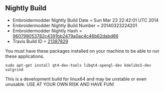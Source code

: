 
Nightly Build
------------------------------

* Embroidermodder Nightly Build Date = Sun Mar 23 22:42:01 UTC 2014
* Embroidermodder Nightly Build Number = 20140323224201
* Embroidermodder Nightly Hash = [960799053782c4391bb2479a0ac4c46b62dabd66](https://github.com/Embroidermodder/Embroidermodder/commit/960799053782c4391bb2479a0ac4c46b62dabd66)
* Travis Build ID = [21387829](https://travis-ci.org/Embroidermodder/Embroidermodder/builds/21387829)

You must have these packages installed on your machine to be able to run these applications.
```
sudo apt-get install qt4-dev-tools libqt4-opengl-dev kdelibs5-dev valgrind
```

This is a development build for linux64 and may be unstable or even unusable.
USE AT YOUR OWN RISK AND HAVE FUN!

